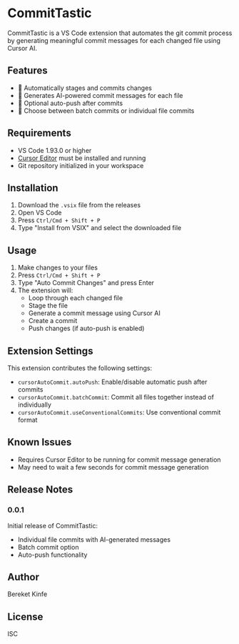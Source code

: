 # CommitTastic

CommitTastic is a VS Code extension that automates the git commit process by generating meaningful commit messages for each changed file using Cursor AI.

## Features

- 🔄 Automatically stages and commits changes
- 📝 Generates AI-powered commit messages for each file
- 🚀 Optional auto-push after commits
- 🎯 Choose between batch commits or individual file commits

## Requirements

- VS Code 1.93.0 or higher
- [Cursor Editor](https://cursor.sh/) must be installed and running
- Git repository initialized in your workspace

## Installation

1. Download the `.vsix` file from the releases
2. Open VS Code
3. Press `Ctrl/Cmd + Shift + P`
4. Type "Install from VSIX" and select the downloaded file

## Usage

1. Make changes to your files
2. Press `Ctrl/Cmd + Shift + P`
3. Type "Auto Commit Changes" and press Enter
4. The extension will:
   - Loop through each changed file
   - Stage the file
   - Generate a commit message using Cursor AI
   - Create a commit
   - Push changes (if auto-push is enabled)

## Extension Settings

This extension contributes the following settings:

* `cursorAutoCommit.autoPush`: Enable/disable automatic push after commits
* `cursorAutoCommit.batchCommit`: Commit all files together instead of individually
* `cursorAutoCommit.useConventionalCommits`: Use conventional commit format

## Known Issues

- Requires Cursor Editor to be running for commit message generation
- May need to wait a few seconds for commit message generation

## Release Notes

### 0.0.1

Initial release of CommitTastic:
- Individual file commits with AI-generated messages
- Batch commit option
- Auto-push functionality

## Author

Bereket Kinfe

## License

ISC
